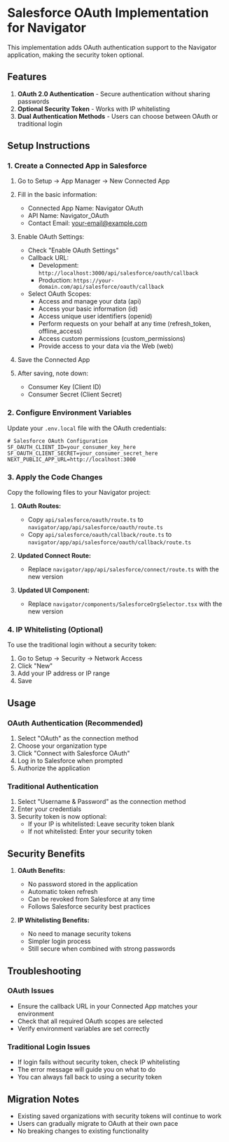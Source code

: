 # Salesforce OAuth Implementation for Navigator

This implementation adds OAuth authentication support to the Navigator application, making the security token optional.

## Features

1. **OAuth 2.0 Authentication** - Secure authentication without sharing passwords
2. **Optional Security Token** - Works with IP whitelisting
3. **Dual Authentication Methods** - Users can choose between OAuth or traditional login

## Setup Instructions

### 1. Create a Connected App in Salesforce

1. Go to Setup → App Manager → New Connected App
2. Fill in the basic information:
   - Connected App Name: Navigator OAuth
   - API Name: Navigator_OAuth
   - Contact Email: your-email@example.com

3. Enable OAuth Settings:
   - Check "Enable OAuth Settings"
   - Callback URL: 
     - Development: `http://localhost:3000/api/salesforce/oauth/callback`
     - Production: `https://your-domain.com/api/salesforce/oauth/callback`
   - Select OAuth Scopes:
     - Access and manage your data (api)
     - Access your basic information (id)
     - Access unique user identifiers (openid)
     - Perform requests on your behalf at any time (refresh_token, offline_access)
     - Access custom permissions (custom_permissions)
     - Provide access to your data via the Web (web)

4. Save the Connected App

5. After saving, note down:
   - Consumer Key (Client ID)
   - Consumer Secret (Client Secret)

### 2. Configure Environment Variables

Update your `.env.local` file with the OAuth credentials:

```env
# Salesforce OAuth Configuration
SF_OAUTH_CLIENT_ID=your_consumer_key_here
SF_OAUTH_CLIENT_SECRET=your_consumer_secret_here
NEXT_PUBLIC_APP_URL=http://localhost:3000
```

### 3. Apply the Code Changes

Copy the following files to your Navigator project:

1. **OAuth Routes:**
   - Copy `api/salesforce/oauth/route.ts` to `navigator/app/api/salesforce/oauth/route.ts`
   - Copy `api/salesforce/oauth/callback/route.ts` to `navigator/app/api/salesforce/oauth/callback/route.ts`

2. **Updated Connect Route:**
   - Replace `navigator/app/api/salesforce/connect/route.ts` with the new version

3. **Updated UI Component:**
   - Replace `navigator/components/SalesforceOrgSelector.tsx` with the new version

### 4. IP Whitelisting (Optional)

To use the traditional login without a security token:

1. Go to Setup → Security → Network Access
2. Click "New"
3. Add your IP address or IP range
4. Save

## Usage

### OAuth Authentication (Recommended)
1. Select "OAuth" as the connection method
2. Choose your organization type
3. Click "Connect with Salesforce OAuth"
4. Log in to Salesforce when prompted
5. Authorize the application

### Traditional Authentication
1. Select "Username & Password" as the connection method
2. Enter your credentials
3. Security token is now optional:
   - If your IP is whitelisted: Leave security token blank
   - If not whitelisted: Enter your security token

## Security Benefits

1. **OAuth Benefits:**
   - No password stored in the application
   - Automatic token refresh
   - Can be revoked from Salesforce at any time
   - Follows Salesforce security best practices

2. **IP Whitelisting Benefits:**
   - No need to manage security tokens
   - Simpler login process
   - Still secure when combined with strong passwords

## Troubleshooting

### OAuth Issues
- Ensure the callback URL in your Connected App matches your environment
- Check that all required OAuth scopes are selected
- Verify environment variables are set correctly

### Traditional Login Issues
- If login fails without security token, check IP whitelisting
- The error message will guide you on what to do
- You can always fall back to using a security token

## Migration Notes

- Existing saved organizations with security tokens will continue to work
- Users can gradually migrate to OAuth at their own pace
- No breaking changes to existing functionality